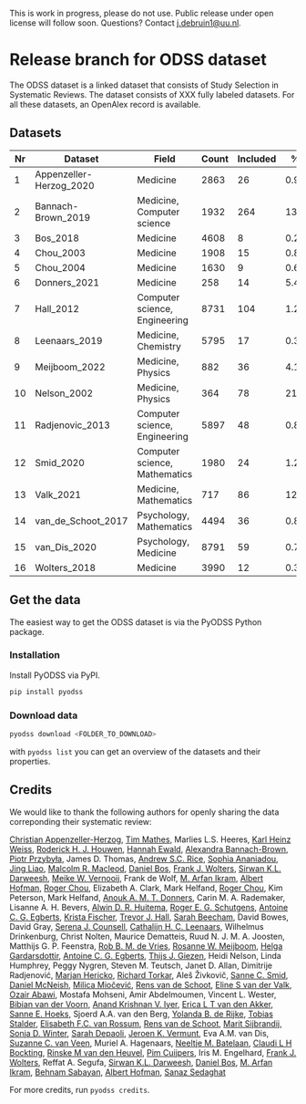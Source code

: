 This is work in progress, please do not use. Public release under open license will follow soon. Questions? Contact j.debruin1@uu.nl.


# Release branch for ODSS dataset

The ODSS dataset is a linked dataset that consists of Study Selection in Systematic Reviews. The dataset consists of XXX fully labeled datasets. For all these datasets, an OpenAlex record is available. 

## Datasets

|   Nr | Dataset                 | Field                         |   Count |   Included |    % |
|------|-------------------------|-------------------------------|---------|------------|------|
|    1 | Appenzeller-Herzog_2020 | Medicine                      |    2863 |         26 |  0.9 |
|    2 | Bannach-Brown_2019      | Medicine, Computer science    |    1932 |        264 | 13.7 |
|    3 | Bos_2018                | Medicine                      |    4608 |          8 |  0.2 |
|    4 | Chou_2003               | Medicine                      |    1908 |         15 |  0.8 |
|    5 | Chou_2004               | Medicine                      |    1630 |          9 |  0.6 |
|    6 | Donners_2021            | Medicine                      |     258 |         14 |  5.4 |
|    7 | Hall_2012               | Computer science, Engineering |    8731 |        104 |  1.2 |
|    8 | Leenaars_2019           | Medicine, Chemistry           |    5795 |         17 |  0.3 |
|    9 | Meijboom_2022           | Medicine, Physics             |     882 |         36 |  4.1 |
|   10 | Nelson_2002             | Medicine, Physics             |     364 |         78 | 21.4 |
|   11 | Radjenovic_2013         | Computer science, Engineering |    5897 |         48 |  0.8 |
|   12 | Smid_2020               | Computer science, Mathematics |    1980 |         24 |  1.2 |
|   13 | Valk_2021               | Medicine, Mathematics         |     717 |         86 | 12   |
|   14 | van_de_Schoot_2017      | Psychology, Mathematics       |    4494 |         36 |  0.8 |
|   15 | van_Dis_2020            | Psychology, Medicine          |    8791 |         59 |  0.7 |
|   16 | Wolters_2018            | Medicine                      |    3990 |         12 |  0.3 |

## Get the data

The easiest way to get the ODSS dataset is via the PyODSS Python package. 

### Installation

Install PyODSS via PyPI. 

```bash
pip install pyodss
```

### Download data

```python
pyodss download <FOLDER_TO_DOWNLOAD>
```

with `pyodss list` you can get an overview of the datasets and their properties. 

## Credits

We would like to thank the following authors for openly sharing the data correponding their systematic review:

[Christian Appenzeller-Herzog](https://orcid.org/0000-0001-7430-294X), [Tim Mathes](https://orcid.org/0000-0002-5304-1717), Marlies L.S. Heeres, [Karl Heinz Weiss](https://orcid.org/0000-0002-6336-9935), [Roderick H. J. Houwen](https://orcid.org/0000-0001-6124-7937), [Hannah Ewald](https://orcid.org/0000-0002-5081-1093), [Alexandra Bannach-Brown](https://orcid.org/0000-0002-3161-1395), [Piotr Przybyła](https://orcid.org/0000-0001-9043-6817), James D. Thomas, [Andrew S.C. Rice](https://orcid.org/0000-0001-9533-5636), [Sophia Ananiadou](https://orcid.org/0000-0002-4097-9191), [Jing Liao](https://orcid.org/0000-0001-7014-5377), [Malcolm R. Macleod](https://orcid.org/0000-0001-9187-9839), [Daniel Bos](https://orcid.org/0000-0001-8979-2603), [Frank J. Wolters](https://orcid.org/0000-0003-2226-4050), [Sirwan K.L. Darweesh](https://orcid.org/0000-0002-4361-4593), [Meike W. Vernooij](https://orcid.org/0000-0003-4658-2176), Frank de Wolf, [M. Arfan Ikram](https://orcid.org/0000-0003-0173-9571), [Albert Hofman](https://orcid.org/0000-0002-9865-121X), [Roger Chou](https://orcid.org/0000-0001-9889-8610), Elizabeth A. Clark, Mark Helfand, [Roger Chou](https://orcid.org/0000-0001-9889-8610), Kim Peterson, Mark Helfand, [Anouk A. M. T. Donners](https://orcid.org/0000-0002-8147-013X), Carin M. A. Rademaker, Lisanne A. H. Bevers, [Alwin D. R. Huitema](https://orcid.org/0000-0003-1939-4639), [Roger E. G. Schutgens](https://orcid.org/0000-0002-2762-6033), [Antoine C. G. Egberts](https://orcid.org/0000-0003-1758-7779), [Krista Fischer](https://orcid.org/0000-0001-7126-6613), [Trevor J. Hall](https://orcid.org/0000-0002-0427-6325), [Sarah Beecham](https://orcid.org/0000-0003-1584-5447), David Bowes, David Gray, [Serena J. Counsell](https://orcid.org/0000-0002-8033-5673), [Cathalijn H. C. Leenaars](https://orcid.org/0000-0002-8212-7632), Wilhelmus Drinkenburg, Christ Nolten, Maurice Dematteis, Ruud N. J. M. A. Joosten, Matthijs G. P. Feenstra, [Rob B. M. de Vries](https://orcid.org/0000-0002-0000-8796), [Rosanne W. Meijboom](https://orcid.org/0000-0002-7370-0695), [Helga Gardarsdottir](https://orcid.org/0000-0001-5623-9684), [Antoine C. G. Egberts](https://orcid.org/0000-0003-1758-7779), [Thijs J. Giezen](https://orcid.org/0000-0002-4087-033X), Heidi Nelson, Linda Humphrey, Peggy Nygren, Steven M. Teutsch, Janet D. Allan, Dimitrije Radjenović, [Marjan Hericko](https://orcid.org/0000-0002-1094-0085), [Richard Torkar](https://orcid.org/0000-0002-0118-8143), Aleš Živkovič, [Sanne C. Smid](https://orcid.org/0000-0001-6451-202X), [Daniel McNeish](https://orcid.org/0000-0003-1643-9408), [Milica Miočević](https://orcid.org/0000-0001-8487-3666), [Rens van de Schoot](https://orcid.org/0000-0001-7736-2091), [Eline S van der Valk](https://orcid.org/0000-0001-5134-5453), [Ozair Abawi](https://orcid.org/0000-0002-1343-6562), Mostafa Mohseni, Amir Abdelmoumen, Vincent L. Wester, [Bibian van der Voorn](https://orcid.org/0000-0003-1299-0067), [Anand Krishnan V. Iyer](https://orcid.org/0000-0002-2090-5590), [Erica L T van den Akker](https://orcid.org/0000-0001-5352-9328), [Sanne E. Hoeks](https://orcid.org/0000-0003-4022-9574), Sjoerd A.A. van den Berg, [Yolanda B. de Rijke](https://orcid.org/0000-0001-7759-4968), [Tobias Stalder](https://orcid.org/0000-0001-7558-1274), [Elisabeth F.C. van Rossum](https://orcid.org/0000-0003-0120-4913), [Rens van de Schoot](https://orcid.org/0000-0001-7736-2091), [Marit Sijbrandij](https://orcid.org/0000-0001-5430-9810), [Sonja D. Winter](https://orcid.org/0000-0002-2203-002X), [Sarah Depaoli](https://orcid.org/0000-0002-1277-0462), [Jeroen K. Vermunt](https://orcid.org/0000-0001-9053-9330), Eva A.M. van Dis, [Suzanne C. van Veen](https://orcid.org/0000-0002-5659-2557), Muriel A. Hagenaars, [Neeltje M. Batelaan](https://orcid.org/0000-0001-6444-3781), [Claudi L H Bockting](https://orcid.org/0000-0002-9220-9244), [Rinske M van den Heuvel](https://orcid.org/0000-0002-3835-4686), [Pim Cuijpers](https://orcid.org/0000-0001-5497-2743), Iris M. Engelhard, [Frank J. Wolters](https://orcid.org/0000-0003-2226-4050), Reffat A. Segufa, [Sirwan K.L. Darweesh](https://orcid.org/0000-0002-4361-4593), [Daniel Bos](https://orcid.org/0000-0001-8979-2603), [M. Arfan Ikram](https://orcid.org/0000-0003-0173-9571), [Behnam Sabayan](https://orcid.org/0000-0002-1176-9152), [Albert Hofman](https://orcid.org/0000-0002-9865-121X), [Sanaz Sedaghat](https://orcid.org/0000-0002-3244-7726)

For more credits, run `pyodss credits`. 

